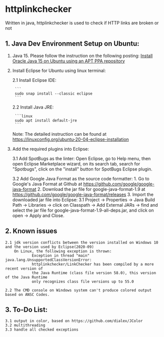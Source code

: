 # httplinkchecker
Written in java, httplinkchecker is used to check if HTTP links are broken or not

##  1. Java Dev Environment Setup on Ubuntu:
1. Java 15.
Please follow the instruction on the following posting: [Install Oracle Java 15 on Ubuntu using an APT PPA repository](https://www.linuxuprising.com/2020/09/how-to-install-oracle-java-15-on-ubuntu.html)

2. Install Eclipse for Ubuntu using linux terminal:

	2.1 Install Eclipse IDE:
	
		```
		sudo snap install --classic eclipse
		```
		
	2.2 Install Java JRE:
	
		```linux
		sudo apt install default-jre
		```
	Note:
		The detailed instruction can be found at https://linuxconfig.org/ubuntu-20-04-eclipse-installation
		
3. Add the required plugins into Eclipse:

	3.1 Add SpotBugs as the linter:
	Open Eclipse, go to Help menu, 
		then open Eclipse Marketplace wizard, on its search tab, search for "Spotbugs", 
		click on the "install" button for SpotBugs Eclipse plugin.
	
	3.2 Add Google Java Format as the source code formatter:
		1. Go to Google's Java Format at Github at https://github.com/google/google-java-format
		2. Download the jar file for google-java-format-1.9 at https://github.com/google/google-java-format/releases
		3. Import the downloaded jar file into Eclipse:
			3.1 Project -> Properties -> Java Build Path -> Libraries -> click on Classpath 
				    -> Add External JARs 
				    -> find and select the jar file for google-java-format-1.9-all-deps.jar, and click on open 
				    -> Apply and Close.

##  2. Known issues
	2.1 jdk version conflicts between the version installed on Windows 10 and the version used by Eclipse(2020-09) 
		On Linux, the following exception is thrown:
				Exception in thread "main" java.lang.UnsupportedClassVersionError: 
				httplinkchecker/LinkChecker has been compiled by a more recent version of
				the Java Runtime (class file version 58.0), this version of the Java Runtime 
				only recognizes class file versions up to 55.0
				
	2.2 The CMD console on Windows system can't produce colored output based on ANSC Codes.
	
##  3. To-Do List:
	3.1 output in color, based on https://github.com/dialex/JColor
	3.2 multithreading
	3.3 handle all checked exceptions
